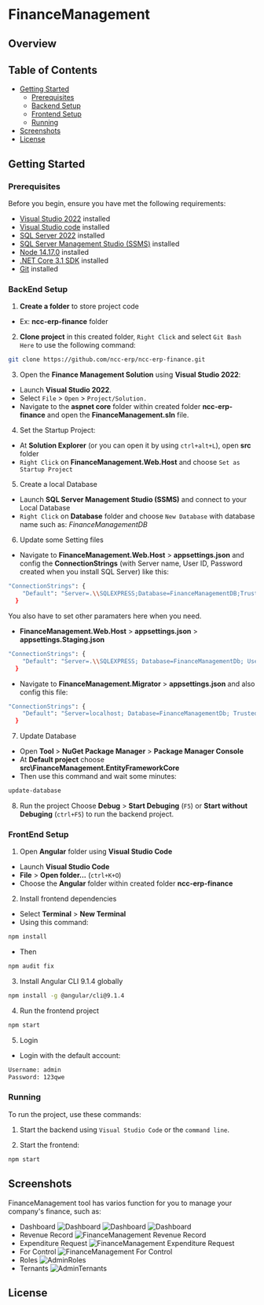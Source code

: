 # FinanceManagement
## Overview

## Table of Contents
- [Getting Started](#getting-started)
  - [Prerequisites](#prerequisites)
  - [Backend Setup](#backend-setup)
  - [Frontend Setup](#frontend-setup)
  - [Running](#running)
- [Screenshots](#screenshots)
- [License](#license)

## Getting Started

### Prerequisites
Before you begin, ensure you have met the following requirements:
- [Visual Studio 2022](https://visualstudio.microsoft.com/fr/downloads/) installed
- [Visual Studio code](https://code.visualstudio.com/) installed
- [SQL Server 2022](https://www.microsoft.com/en-us/sql-server/sql-server-downloads) installed
- [SQL Server Management Studio (SSMS)](https://learn.microsoft.com/en-us/sql/ssms/download-sql-server-management-studio-ssms?view=sql-server-ver16) installed
- [Node 14.17.0](https://nodejs.org/en/blog/release/v14.17.0) installed
- [.NET Core 3.1 SDK](https://dotnet.microsoft.com/en-us/download/dotnet/3.1) installed
- [Git](https://www.git-scm.com/downloads) installed
### BackEnd Setup
1. **Create a folder** to store project code
- Ex: **ncc-erp-finance** folder
2. **Clone project** in this created folder, `Right Click` and select `Git Bash Here` to use the following command: 
```bash
git clone https://github.com/ncc-erp/ncc-erp-finance.git
```
3. Open the **Finance Management Solution** using **Visual Studio 2022**:

- Launch **Visual Studio 2022**.
- Select `File` > `Open` > `Project/Solution.`
- Navigate to the **aspnet core** folder within created folder **ncc-erp-finance** and open the **FinanceManagement.sln** file.

4. Set the Startup Project:
- At **Solution Explorer** (or you can open it by using `ctrl+alt+L`), open **src** folder
- `Right Click` on **FinanceManagement.Web.Host**  and choose `Set as Startup Project`

5. Create a local Database
- Launch **SQL Server Management Studio (SSMS)** and connect to your Local Database
- `Right Click` on **Database** folder and choose `New Database` with database name such as: *FinanceManagementDB*

6. Update some Setting files
- Navigate to **FinanceManagement.Web.Host** > **appsettings.json** and config the **ConnectionStrings** (with Server name, User ID, Password created when you install SQL Server) like this:
```bash
"ConnectionStrings": {
    "Default": "Server=.\\SQLEXPRESS;Database=FinanceManagementDB;TrustServerCertificate=True;User ID=sa;Password=123456;MultipleActiveResultSets=true;"
  }
```
You also have to set other paramaters here when you need.
- **FinanceManagement.Web.Host** > **appsettings.json** > **appsettings.Staging.json**
```bash
"ConnectionStrings": {
    "Default": "Server=.\\SQLEXPRESS; Database=FinanceManagementDb; User=sa; Password=123456;"
  }
```
-  Navigate to **FinanceManagement.Migrator** > **appsettings.json** and also config this file:
```bash
"ConnectionStrings": {
    "Default": "Server=localhost; Database=FinanceManagementDb; Trusted_Connection=True;"
  }
```

7. Update Database
- Open **Tool** > **NuGet Package Manager** > **Package Manager Console**
- At **Default project** choose **src\FinanceManagement.EntityFrameworkCore**
- Then use this command and wait some minutes:
```bash
update-database
```

8. Run the project
Choose **Debug** > **Start Debuging** (`F5`) or **Start without Debuging** (`ctrl+F5`) to run the backend project.

### FrontEnd Setup
1. Open **Angular** folder using **Visual Studio Code**
- Launch **Visual Studio Code**
- **File** > **Open folder...** (`ctrl+K+O`)
- Choose the **Angular** folder within created folder **ncc-erp-finance**

2. Install frontend dependencies
- Select **Terminal** > **New Terminal**
- Using this command:
```bash
npm install
```
- Then 
```bash
npm audit fix
```

3. Install Angular CLI 9.1.4 globally
```bash
npm install -g @angular/cli@9.1.4
```

4. Run the frontend project
```bash
npm start
```

5. Login
- Login with the default account:
```bash
Username: admin
Password: 123qwe
```

### Running
To run the project, use these commands:

1. Start the backend using `Visual Studio Code` or the `command line`.

2. Start the frontend:

```bash
npm start
```

## Screenshots
FinanceManagement tool has varios function for you to manage your company's finance, such as:
- Dashboard 
![Dashboard](./_screenshots/Dashboard1.png)
![Dashboard](./_screenshots/Dashboard2.png)
![Dashboard](./_screenshots/Dashboard3.png)
- Revenue Record
![FinanceManagement Revenue Record](./_screenshots/FinanceManagement-RevenueRecord.png)
- Expenditure Request
![FinanceManagement Expenditure Request](./_screenshots/FinanceManagement-ExpenditureRequest.png)
- For Control
![FinanceManagement For Control](./_screenshots/FinanceManagement-ForControl.png)
- Roles
![AdminRoles](./_screenshots/Admin-Role.png)
- Ternants
![AdminTernants](./_screenshots/Admin-Ternant.png)

## License
<lisence>
